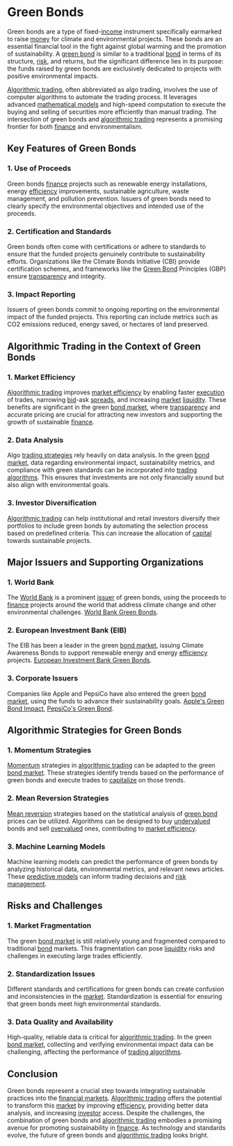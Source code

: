 # Green Bonds

Green bonds are a type of fixed-[income](../i/income.md) instrument specifically earmarked to raise [money](../m/money.md) for climate and environmental projects. These bonds are an essential financial tool in the fight against global warming and the promotion of sustainability. A [green bond](../g/green_bond.md) is similar to a traditional [bond](../b/bond.md) in terms of its structure, [risk](../r/risk.md), and returns, but the significant difference lies in its purpose: the funds raised by green bonds are exclusively dedicated to projects with positive environmental impacts. 

[Algorithmic trading](../a/algorithmic_trading.md), often abbreviated as algo trading, involves the use of computer algorithms to automate the trading process. It leverages advanced [mathematical models](../m/mathematical_models_in_trading.md) and high-speed computation to execute the buying and selling of securities more efficiently than manual trading. The intersection of green bonds and [algorithmic trading](../a/algorithmic_trading.md) represents a promising frontier for both [finance](../f/finance.md) and environmentalism.

## Key Features of Green Bonds

### 1. Use of Proceeds
Green bonds [finance](../f/finance.md) projects such as renewable energy installations, energy [efficiency](../e/efficiency.md) improvements, sustainable agriculture, waste management, and pollution prevention. Issuers of green bonds need to clearly specify the environmental objectives and intended use of the proceeds.

### 2. Certification and Standards
Green bonds often come with certifications or adhere to standards to ensure that the funded projects genuinely contribute to sustainability efforts. Organizations like the Climate Bonds Initiative (CBI) provide certification schemes, and frameworks like the [Green Bond](../g/green_bond.md) Principles (GBP) ensure [transparency](../t/transparency.md) and integrity.

### 3. Impact Reporting
Issuers of green bonds commit to ongoing reporting on the environmental impact of the funded projects. This reporting can include metrics such as CO2 emissions reduced, energy saved, or hectares of land preserved.

## Algorithmic Trading in the Context of Green Bonds

### 1. Market Efficiency
[Algorithmic trading](../a/algorithmic_trading.md) improves [market efficiency](../m/market_efficiency.md) by enabling faster [execution](../e/execution.md) of trades, narrowing [bid](../b/bid.md)-ask [spreads](../s/spreads.md), and increasing [market](../m/market.md) [liquidity](../l/liquidity.md). These benefits are significant in the green [bond market](../b/bond_market.md), where [transparency](../t/transparency.md) and accurate pricing are crucial for attracting new investors and supporting the growth of sustainable [finance](../f/finance.md).

### 2. Data Analysis
Algo [trading strategies](../t/trading_strategies.md) rely heavily on data analysis. In the green [bond market](../b/bond_market.md), data regarding environmental impact, sustainability metrics, and compliance with green standards can be incorporated into [trading algorithms](../t/trading_algorithms.md). This ensures that investments are not only financially sound but also align with environmental goals.

### 3. Investor Diversification
[Algorithmic trading](../a/algorithmic_trading.md) can help institutional and retail investors diversify their portfolios to include green bonds by automating the selection process based on predefined criteria. This can increase the allocation of [capital](../c/capital.md) towards sustainable projects.

## Major Issuers and Supporting Organizations

### 1. World Bank
The [World Bank](../w/world_bank.md) is a prominent [issuer](../i/issuer.md) of green bonds, using the proceeds to [finance](../f/finance.md) projects around the world that address climate change and other environmental challenges. [World Bank Green Bonds](https://www.worldbank.org/en/news/feature/2019/11/18/what-you-need-to-know-about-green-bonds).

### 2. European Investment Bank (EIB)
The EIB has been a leader in the green [bond market](../b/bond_market.md), issuing Climate Awareness Bonds to support renewable energy and energy [efficiency](../e/efficiency.md) projects. [European Investment Bank Green Bonds](https://www.eib.org/en/investor_relations/cab/index.htm).

### 3. Corporate Issuers
Companies like Apple and PepsiCo have also entered the green [bond market](../b/bond_market.md), using the funds to advance their sustainability goals. [Apple's Green Bond Impact](https://www.apple.com/newsroom/2020/07/apple-allocates-2-8-billion-from-green-bond-to-environmental-initiatives/), [PepsiCo's Green Bond](https://www.pepsico.com/news/press-release/pepsico-prices-first-ever-green-bond-20190930).

## Algorithmic Strategies for Green Bonds

### 1. Momentum Strategies
[Momentum](../m/momentum.md) strategies in [algorithmic trading](../a/algorithmic_trading.md) can be adapted to the green [bond market](../b/bond_market.md). These strategies identify trends based on the performance of green bonds and execute trades to [capitalize](../c/capitalize.md) on those trends.

### 2. Mean Reversion Strategies
[Mean reversion](../m/mean_reversion.md) strategies based on the statistical analysis of [green bond](../g/green_bond.md) prices can be utilized. Algorithms can be designed to buy [undervalued](../u/undervalued.md) bonds and sell [overvalued](../o/overvalued.md) ones, contributing to [market efficiency](../m/market_efficiency.md).

### 3. Machine Learning Models
Machine learning models can predict the performance of green bonds by analyzing historical data, environmental metrics, and relevant news articles. These [predictive models](../p/predictive_models_in_trading.md) can inform trading decisions and [risk management](../r/risk_management.md).

## Risks and Challenges

### 1. Market Fragmentation
The green [bond market](../b/bond_market.md) is still relatively young and fragmented compared to traditional [bond](../b/bond.md) markets. This fragmentation can pose [liquidity](../l/liquidity.md) risks and challenges in executing large trades efficiently.

### 2. Standardization Issues
Different standards and certifications for green bonds can create confusion and inconsistencies in the [market](../m/market.md). Standardization is essential for ensuring that green bonds meet high environmental standards.

### 3. Data Quality and Availability
High-quality, reliable data is critical for [algorithmic trading](../a/algorithmic_trading.md). In the green [bond market](../b/bond_market.md), collecting and verifying environmental impact data can be challenging, affecting the performance of [trading algorithms](../t/trading_algorithms.md).

## Conclusion

Green bonds represent a crucial step towards integrating sustainable practices into the [financial markets](../f/financial_market.md). [Algorithmic trading](../a/algorithmic_trading.md) offers the potential to transform this [market](../m/market.md) by improving [efficiency](../e/efficiency.md), providing better data analysis, and increasing [investor](../i/investor.md) access. Despite the challenges, the combination of green bonds and [algorithmic trading](../a/algorithmic_trading.md) embodies a promising avenue for promoting sustainability in [finance](../f/finance.md). As technology and standards evolve, the future of green bonds and [algorithmic trading](../a/algorithmic_trading.md) looks bright.


